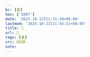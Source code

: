```yaml
---
bc: [堇]
hex: ['5807']
date: '2025-10-13T11:31:30+08:00'
lastmod: '2025-10-21T21:54:51+08:00'
title: 󰩮
url: 󰩮
tags: [堇]
src: GHZR
note:
---
```

